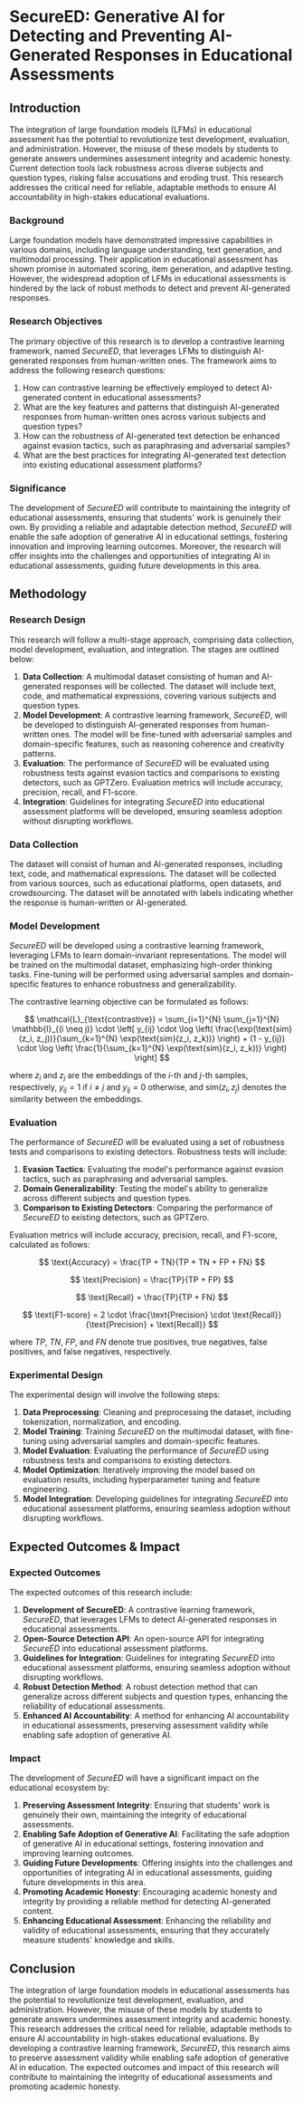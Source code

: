 # SecureED: Generative AI for Detecting and Preventing AI-Generated Responses in Educational Assessments

## Introduction

The integration of large foundation models (LFMs) in educational assessment has the potential to revolutionize test development, evaluation, and administration. However, the misuse of these models by students to generate answers undermines assessment integrity and academic honesty. Current detection tools lack robustness across diverse subjects and question types, risking false accusations and eroding trust. This research addresses the critical need for reliable, adaptable methods to ensure AI accountability in high-stakes educational evaluations.

### Background

Large foundation models have demonstrated impressive capabilities in various domains, including language understanding, text generation, and multimodal processing. Their application in educational assessment has shown promise in automated scoring, item generation, and adaptive testing. However, the widespread adoption of LFMs in educational assessments is hindered by the lack of robust methods to detect and prevent AI-generated responses.

### Research Objectives

The primary objective of this research is to develop a contrastive learning framework, named *SecureED*, that leverages LFMs to distinguish AI-generated responses from human-written ones. The framework aims to address the following research questions:

1. How can contrastive learning be effectively employed to detect AI-generated content in educational assessments?
2. What are the key features and patterns that distinguish AI-generated responses from human-written ones across various subjects and question types?
3. How can the robustness of AI-generated text detection be enhanced against evasion tactics, such as paraphrasing and adversarial samples?
4. What are the best practices for integrating AI-generated text detection into existing educational assessment platforms?

### Significance

The development of *SecureED* will contribute to maintaining the integrity of educational assessments, ensuring that students' work is genuinely their own. By providing a reliable and adaptable detection method, *SecureED* will enable the safe adoption of generative AI in educational settings, fostering innovation and improving learning outcomes. Moreover, the research will offer insights into the challenges and opportunities of integrating AI in educational assessments, guiding future developments in this area.

## Methodology

### Research Design

This research will follow a multi-stage approach, comprising data collection, model development, evaluation, and integration. The stages are outlined below:

1. **Data Collection**: A multimodal dataset consisting of human and AI-generated responses will be collected. The dataset will include text, code, and mathematical expressions, covering various subjects and question types.
2. **Model Development**: A contrastive learning framework, *SecureED*, will be developed to distinguish AI-generated responses from human-written ones. The model will be fine-tuned with adversarial samples and domain-specific features, such as reasoning coherence and creativity patterns.
3. **Evaluation**: The performance of *SecureED* will be evaluated using robustness tests against evasion tactics and comparisons to existing detectors, such as GPTZero. Evaluation metrics will include accuracy, precision, recall, and F1-score.
4. **Integration**: Guidelines for integrating *SecureED* into educational assessment platforms will be developed, ensuring seamless adoption without disrupting workflows.

### Data Collection

The dataset will consist of human and AI-generated responses, including text, code, and mathematical expressions. The dataset will be collected from various sources, such as educational platforms, open datasets, and crowdsourcing. The dataset will be annotated with labels indicating whether the response is human-written or AI-generated.

### Model Development

*SecureED* will be developed using a contrastive learning framework, leveraging LFMs to learn domain-invariant representations. The model will be trained on the multimodal dataset, emphasizing high-order thinking tasks. Fine-tuning will be performed using adversarial samples and domain-specific features to enhance robustness and generalizability.

The contrastive learning objective can be formulated as follows:

$$
\mathcal{L}_{\text{contrastive}} = \sum_{i=1}^{N} \sum_{j=1}^{N} \mathbb{I}_{(i \neq j)} \cdot \left[ y_{ij} \cdot \log \left( \frac{\exp(\text{sim}(z_i, z_j))}{\sum_{k=1}^{N} \exp(\text{sim}(z_i, z_k))} \right) + (1 - y_{ij}) \cdot \log \left( \frac{1}{\sum_{k=1}^{N} \exp(\text{sim}(z_i, z_k))} \right) \right]
$$

where $z_i$ and $z_j$ are the embeddings of the $i$-th and $j$-th samples, respectively, $y_{ij} = 1$ if $i \neq j$ and $y_{ij} = 0$ otherwise, and $\text{sim}(z_i, z_j)$ denotes the similarity between the embeddings.

### Evaluation

The performance of *SecureED* will be evaluated using a set of robustness tests and comparisons to existing detectors. Robustness tests will include:

1. **Evasion Tactics**: Evaluating the model's performance against evasion tactics, such as paraphrasing and adversarial samples.
2. **Domain Generalizability**: Testing the model's ability to generalize across different subjects and question types.
3. **Comparison to Existing Detectors**: Comparing the performance of *SecureED* to existing detectors, such as GPTZero.

Evaluation metrics will include accuracy, precision, recall, and F1-score, calculated as follows:

$$
\text{Accuracy} = \frac{TP + TN}{TP + TN + FP + FN}
$$

$$
\text{Precision} = \frac{TP}{TP + FP}
$$

$$
\text{Recall} = \frac{TP}{TP + FN}
$$

$$
\text{F1-score} = 2 \cdot \frac{\text{Precision} \cdot \text{Recall}}{\text{Precision} + \text{Recall}}
$$

where $TP$, $TN$, $FP$, and $FN$ denote true positives, true negatives, false positives, and false negatives, respectively.

### Experimental Design

The experimental design will involve the following steps:

1. **Data Preprocessing**: Cleaning and preprocessing the dataset, including tokenization, normalization, and encoding.
2. **Model Training**: Training *SecureED* on the multimodal dataset, with fine-tuning using adversarial samples and domain-specific features.
3. **Model Evaluation**: Evaluating the performance of *SecureED* using robustness tests and comparisons to existing detectors.
4. **Model Optimization**: Iteratively improving the model based on evaluation results, including hyperparameter tuning and feature engineering.
5. **Model Integration**: Developing guidelines for integrating *SecureED* into educational assessment platforms, ensuring seamless adoption without disrupting workflows.

## Expected Outcomes & Impact

### Expected Outcomes

The expected outcomes of this research include:

1. **Development of SecureED**: A contrastive learning framework, *SecureED*, that leverages LFMs to detect AI-generated responses in educational assessments.
2. **Open-Source Detection API**: An open-source API for integrating *SecureED* into educational assessment platforms.
3. **Guidelines for Integration**: Guidelines for integrating *SecureED* into educational assessment platforms, ensuring seamless adoption without disrupting workflows.
4. **Robust Detection Method**: A robust detection method that can generalize across different subjects and question types, enhancing the reliability of educational assessments.
5. **Enhanced AI Accountability**: A method for enhancing AI accountability in educational assessments, preserving assessment validity while enabling safe adoption of generative AI.

### Impact

The development of *SecureED* will have a significant impact on the educational ecosystem by:

1. **Preserving Assessment Integrity**: Ensuring that students' work is genuinely their own, maintaining the integrity of educational assessments.
2. **Enabling Safe Adoption of Generative AI**: Facilitating the safe adoption of generative AI in educational settings, fostering innovation and improving learning outcomes.
3. **Guiding Future Developments**: Offering insights into the challenges and opportunities of integrating AI in educational assessments, guiding future developments in this area.
4. **Promoting Academic Honesty**: Encouraging academic honesty and integrity by providing a reliable method for detecting AI-generated content.
5. **Enhancing Educational Assessment**: Enhancing the reliability and validity of educational assessments, ensuring that they accurately measure students' knowledge and skills.

## Conclusion

The integration of large foundation models in educational assessments has the potential to revolutionize test development, evaluation, and administration. However, the misuse of these models by students to generate answers undermines assessment integrity and academic honesty. This research addresses the critical need for reliable, adaptable methods to ensure AI accountability in high-stakes educational evaluations. By developing a contrastive learning framework, *SecureED*, this research aims to preserve assessment validity while enabling safe adoption of generative AI in education. The expected outcomes and impact of this research will contribute to maintaining the integrity of educational assessments and promoting academic honesty.